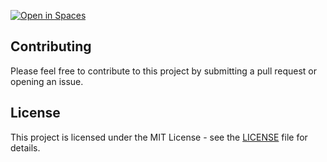 <a href="https://huggingface.co/spaces"><img src="https://huggingface.co/datasets/huggingface/badges/resolve/main/open-in-hf-spaces-xl-dark.svg" alt="Open in Spaces"></a>



## Contributing

Please feel free to contribute to this project by submitting a pull request or opening an issue.

## License

This project is licensed under the MIT License - see the [LICENSE](LICENSE) file for details.
